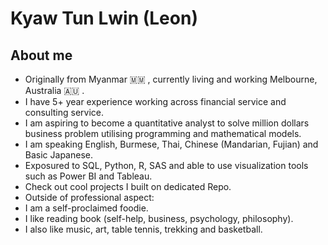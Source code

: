 # Kyaw Tun Lwin (Leon)

## About me
- Originally from Myanmar 🇲🇲 , currently living and working Melbourne, Australia 🇦🇺 .
- I have 5+ year experience working across financial service and consulting service.
- I am aspiring to become a quantitative analyst to solve million dollars business problem utilising programming and mathematical models.
- I am speaking English, Burmese, Thai, Chinese (Mandarian, Fujian) and Basic Japanese.
- Exposured to SQL, Python, R, SAS and able to use visualization tools such as Power BI and Tableau.
- Check out cool projects I built on dedicated Repo.
- Outside of professional aspect:
-   I am a self-proclaimed foodie.
-   I like reading book (self-help, business, psychology, philosophy).
-   I also like music, art, table tennis, trekking and basketball.

